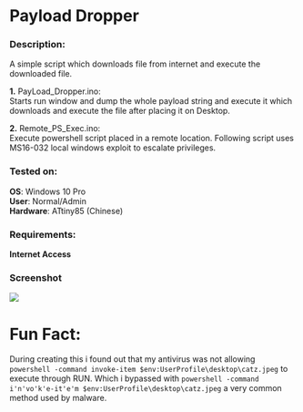 # Payload Dropper

### Description:
A simple script which downloads file from internet and execute the downloaded file. 

**1.** PayLoad_Dropper.ino:<br>
Starts run window and dump the whole payload string and execute it which downloads and execute the file after placing it on Desktop.

**2.** Remote_PS_Exec.ino:<br>
Execute powershell script placed in a remote location. Following script uses MS16-032 local windows exploit to escalate privileges.

### Tested on:
**OS**: Windows 10 Pro<br>
**User**: Normal/Admin<br>
**Hardware**: ATtiny85 (Chinese)

### Requirements:
**Internet Access**

### Screenshot
<kbd>
<img src="https://miro.medium.com/max/1000/1*7_m4dF9OqBjePqqRyJ1O-g.jpeg">
</kbd>

# Fun Fact:
During creating this i found out that my antivirus was not allowing `powershell -command invoke-item $env:UserProfile\desktop\catz.jpeg`
to execute through RUN. Which i bypassed with `powershell -command i'n'vo'k'e-it'e'm $env:UserProfile\desktop\catz.jpeg` a very common method used by malware.
